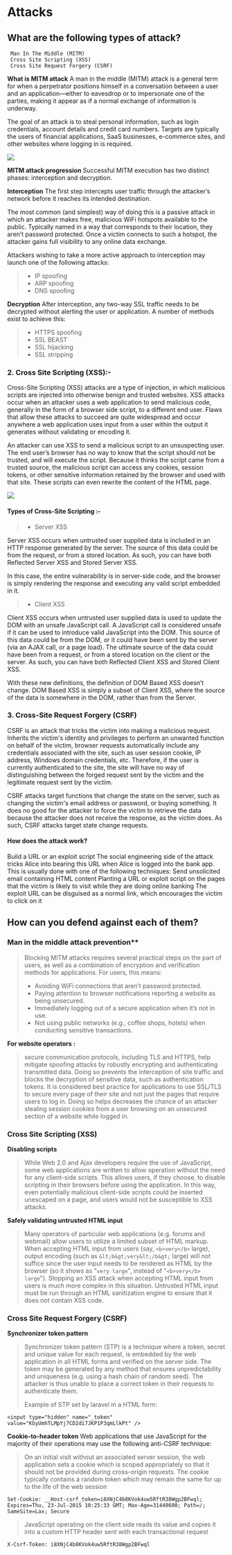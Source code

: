 # Attacks

## What are the following types of attack?
```
 Man In The Middle (MITM)
 Cross Site Scripting (XSS)
 Cross Site Request Forgery (CSRF)
```
**What is MITM attack**
A man in the middle (MITM) attack is a general term for when a perpetrator positions himself in a conversation between a user and an application—either to eavesdrop or to impersonate one of the parties, making it appear as if a normal exchange of information is underway.

The goal of an attack is to steal personal information, such as login credentials, account details and credit card numbers. Targets are typically the users of financial applications, SaaS businesses, e-commerce sites, and other websites where logging in is required.

![](https://i.imgur.com/52A8v7c.jpg)

**MITM attack progression**
Successful MITM execution has two distinct phases: interception and decryption.

**Interception**
The first step intercepts user traffic through the attacker’s network before it reaches its intended destination.

The most common (and simplest) way of doing this is a passive attack in which an attacker makes free, malicious WiFi hotspots available to the public. Typically named in a way that corresponds to their location, they aren’t password protected. Once a victim connects to such a hotspot, the attacker gains full visibility to any online data exchange.

Attackers wishing to take a more active approach to interception may launch one of the following attacks:

> * IP spoofing
> * ARP spoofing
> * DNS spoofing

**Decryption**
After interception, any two-way SSL traffic needs to be decrypted without alerting the user or application. A number of methods exist to achieve this:

> * HTTPS spoofing
> * SSL BEAST
> * SSL hijacking
> * SSL stripping

### 2. Cross Site Scripting (XSS):-
Cross-Site Scripting (XSS) attacks are a type of injection, in which malicious scripts are injected into otherwise benign and trusted websites. XSS attacks occur when an attacker uses a web application to send malicious code, generally in the form of a browser side script, to a different end user. Flaws that allow these attacks to succeed are quite widespread and occur anywhere a web application uses input from a user within the output it generates without validating or encoding it.

An attacker can use XSS to send a malicious script to an unsuspecting user. The end user’s browser has no way to know that the script should not be trusted, and will execute the script. Because it thinks the script came from a trusted source, the malicious script can access any cookies, session tokens, or other sensitive information retained by the browser and used with that site. These scripts can even rewrite the content of the HTML page.

![](https://1tskcg39n5iu1jl9xp2ze2ma-wpengine.netdna-ssl.com/wp-content/uploads/2019/05/cross-site-scripting-example.png)

#### Types of Cross-Site Scripting :-
> * Server XSS

Server XSS occurs when untrusted user supplied data is included in an HTTP response generated by the server. The source of this data could be from the request, or from a stored location. As such, you can have both Reflected Server XSS and Stored Server XSS.

In this case, the entire vulnerability is in server-side code, and the browser is simply rendering the response and executing any valid script embedded in it.

> * Client XSS

Client XSS occurs when untrusted user supplied data is used to update the DOM with an unsafe JavaScript call. A JavaScript call is considered unsafe if it can be used to introduce valid JavaScript into the DOM. This source of this data could be from the DOM, or it could have been sent by the server (via an AJAX call, or a page load). The ultimate source of the data could have been from a request, or from a stored location on the client or the server. As such, you can have both Reflected Client XSS and Stored Client XSS.

With these new definitions, the definition of DOM Based XSS doesn’t change. DOM Based XSS is simply a subset of Client XSS, where the source of the data is somewhere in the DOM, rather than from the Server.

### 3. Cross-Site Request Forgery (CSRF)

CSRF is an attack that tricks the victim into making a malicious request. Inherits the victim's identity and privileges to perform an unwanted function on behalf of the victim, browser requests automatically include any credentials associated with the site, such as user session cookie, IP address, Windows domain credentials, etc. Therefore, if the user is currently authenticated to the site, the site will have no way of distinguishing between the forged request sent by the victim and the legitimate request sent by the victim.

CSRF attacks target functions that change the state on the server, such as changing the victim's email address or password, or buying something. It does no good for the attacker to force the victim to retrieve the data because the attacker does not receive the response, as the victim does. As such, CSRF attacks target state change requests.

#### How does the attack work?
Build a URL or an exploit script
The social engineering side of the attack tricks Alice into bearing this URL when Alice is logged into the bank app. This is usually done with one of the following techniques:
Send unsolicited email containing HTML content
Planting a URL or exploit script on the pages that the victim is likely to visit while they are doing online banking
The exploit URL can be disguised as a normal link, which encourages the victim to click on it

## How can you defend against each of them?

### Man in the middle attack prevention**
> Blocking MITM attacks requires several practical steps on the part of users, as well as a combination of encryption and verification methods for applications.
> For users, this means:
> * Avoiding WiFi connections that aren’t password protected.
> * Paying attention to browser notifications reporting a website as being unsecured.
> * Immediately logging out of a secure application when it’s not in use.
> * Not using public networks (e.g., coffee shops, hotels) when conducting sensitive transactions.

**For website operators :**
> secure communication protocols, including TLS and HTTPS, help mitigate spoofing attacks by robustly encrypting and authenticating transmitted data. Doing so prevents the interception of site traffic and blocks the decryption of sensitive data, such as authentication tokens.
> It is considered best practice for applications to use SSL/TLS to secure every page of their site and not just the pages that require users to log in. Doing so helps decreases the chance of an attacker stealing session cookies from a user browsing on an unsecured section of a website while logged in.

### Cross Site Scripting (XSS)
**Disabling scripts**
> While Web 2.0 and Ajax developers require the use of JavaScript, some web applications are written to allow operation without the need for any client-side scripts. This allows users, if they choose, to disable scripting in their browsers before using the application. In this way, even potentially malicious client-side scripts could be inserted unescaped on a page, and users would not be susceptible to XSS attacks.

**Safely validating untrusted HTML input**

> Many operators of particular web applications (e.g. forums and webmail) allow users to utilize a limited subset of HTML markup. When accepting HTML input from users (say, `<b>very</b>` large), output encoding (such as `&lt;b&gt;very&lt;/b&gt;` large) will not suffice since the user input needs to be rendered as HTML by the browser (so it shows as "`very large`", instead of "`<b>very</b> large`"). Stopping an XSS attack when accepting HTML input from users is much more complex in this situation. Untrusted HTML input must be run through an HTML sanitization engine to ensure that it does not contain XSS code.

### Cross Site Request Forgery (CSRF)

**Synchronizer token pattern**
> Synchronizer token pattern (STP) is a technique where a token, secret and unique value for each request, is embedded by the web application in all HTML forms and verified on the server side. The token may be generated by any method that ensures unpredictability and uniqueness (e.g. using a hash chain of random seed). The attacker is thus unable to place a correct token in their requests to authenticate them.
> 
> Example of STP set by laravel in a HTML form:
> 
`<input type="hidden" name="_token" value="KbyUmhTLMpYj7CD2di7JKP1P3qmLlkPt" />`

**Cookie-to-header token**
Web applications that use JavaScript for the majority of their operations may use the following anti-CSRF technique:

> On an initial visit without an associated server session, the web application sets a cookie which is scoped appropriately so that it should not be provided during cross-origin requests. The cookie typically contains a random token which may remain the same for up to the life of the web session

`Set-Cookie: __Host-csrf_token=i8XNjC4b8KVok4uw5RftR38Wgp2BFwql; Expires=Thu, 23-Jul-2015 10:25:33 GMT; Max-Age=31449600; Path=/; SameSite=Lax; Secure`

> JavaScript operating on the client side reads its value and copies it into a custom HTTP header sent with each transactional request

```
X-Csrf-Token: i8XNjC4b8KVok4uw5RftR38Wgp2BFwql
```

